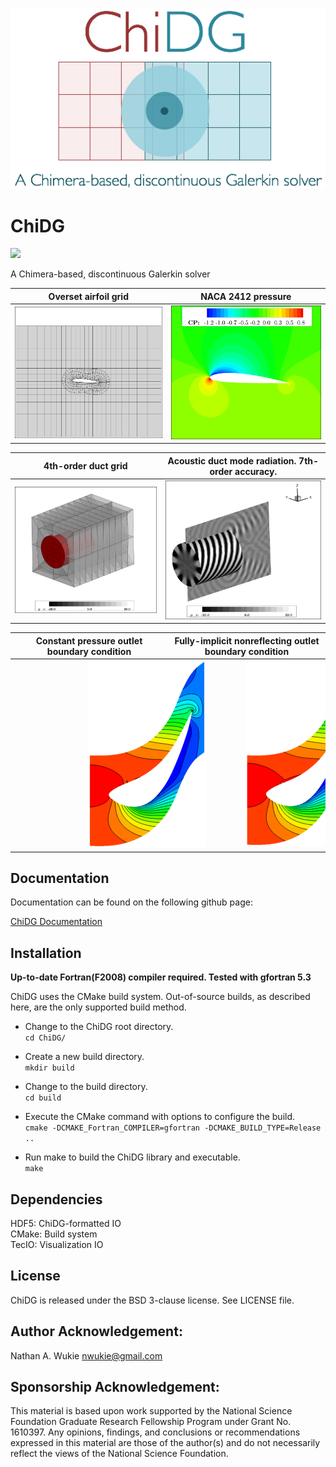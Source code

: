 
<p align="center">
    <img src=/doc/figures/chidg_logo_small.png?raw=true />
</p>

# ChiDG

[![][license img]][license]

A Chimera-based, discontinuous Galerkin solver

<!-- <img src=/doc/figures/naca2412_A4p0_straight_grid.png?raw=true width="20%"/> -->
<!-- <img src=/doc/figures/mode91_3dview.png?raw=true width="20%"/> -->
<!-- <img src=/doc/figures/aachen_turbine_cascade_new.png?raw=true width="12%"/> -->

Overset airfoil grid                              |  NACA 2412 pressure
:------------------------------------------------:|:------------------------------------------------------:
![](doc/figures/naca2412_A4p0_straight_grid.png)  |     ![](doc/figures/naca2412_M0p2_A4p0_cpcontour_P3.png)



4th-order duct grid                               |  Acoustic duct mode radiation. 7th-order accuracy.
:------------------------------------------------:|:------------------------------------------------------:
![](doc/figures/munt_duct_grid.png)               |     ![](doc/figures/mode91_3dview.png)  



Constant pressure outlet boundary condition       |  Fully-implicit nonreflecting outlet boundary condition
:------------------------------------------------:|:-------------------------------------------------------:
<img src="doc/figures/aachen_turbine_reflectingbc.png" hspace="118pt"/> |   <img src="doc/figures/aachen_turbine_nonreflectingbc.png" hspace="118pt"/>





## Documentation

Documentation can be found on the following github page:

[ChiDG Documentation](https://nwukie.github.io/ChiDG_site/ )











## Installation

<B> Up-to-date Fortran(F2008) compiler required. Tested with gfortran 5.3 </B>


ChiDG uses the CMake build system. Out-of-source builds, as described here, are the only supported build method.
- Change to the ChiDG root directory.   
        `cd ChiDG/`

- Create a new build directory.         
        `mkdir build`

- Change to the build directory.        
        `cd build`

- Execute the CMake command with options to configure the build.         
        `cmake -DCMAKE_Fortran_COMPILER=gfortran -DCMAKE_BUILD_TYPE=Release ..`

- Run make to build the ChiDG library and executable.        
        `make`






## Dependencies

HDF5: ChiDG-formatted IO  
CMake: Build system  
TecIO: Visualization IO  





## License
ChiDG is released under the BSD 3-clause license. See LICENSE file.



## Author Acknowledgement:
Nathan A. Wukie   <nwukie@gmail.com>






## Sponsorship Acknowledgement:
This material is based upon work supported by the National Science Foundation Graduate 
Research Fellowship Program under Grant No. 1610397. Any opinions, findings, and 
conclusions or recommendations expressed in this material are those of the author(s) 
and do not necessarily reflect the views of the National Science Foundation.











[license]:LICENSE
[license img]:https://img.shields.io/badge/license-BSD%203--clause-blue.svg

























